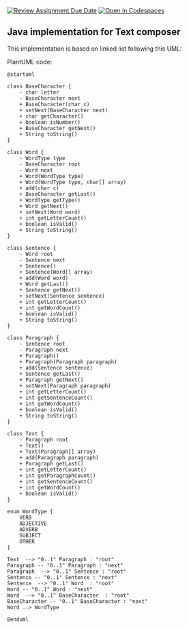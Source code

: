[![Review Assignment Due Date](https://classroom.github.com/assets/deadline-readme-button-22041afd0340ce965d47ae6ef1cefeee28c7c493a6346c4f15d667ab976d596c.svg)](https://classroom.github.com/a/s8jrhIMS)
[![Open in Codespaces](https://classroom.github.com/assets/launch-codespace-2972f46106e565e64193e422d61a12cf1da4916b45550586e14ef0a7c637dd04.svg)](https://classroom.github.com/open-in-codespaces?assignment_repo_id=17218139)
## Java implementation for Text composer

This implementation is based on linked list following this UML:   

PlantUML code:
```plantuml
@startuml

class BaseCharacter {
    - char letter
    - BaseCharacter next
    + BaseCharacter(char c)
    + setNext(BaseCharacter next)
    + char getCharacter()
    + boolean isNumber()
    + BaseCharacter getNext()
    + String toString()
}

class Word {
    - WordType type
    - BaseCharacter root
    - Word next
    + Word(WordType type)
    + Word(WordType type, char[] array)
    + add(char c)
    + BaseCharacter getLast()
    + WordType getType()
    + Word getNext()
    + setNext(Word word)
    + int getLetterCount()    
    + boolean isValid()
    + String toString()    
}

class Sentence {
    - Word root
    - Sentence next
    + Sentence()
    + Sentence(Word[] array)
    + add(Word word)
    + Word getLast()
    + Sentence getNext()
    + setNext(Sentence sentence)
    + int getLetterCount()
    + int getWordCount()    
    + boolean isValid()
    + String toString()    
}

class Paragraph {
    - Sentence root
    - Paragraph next
    + Paragraph()
    + Paragraph(Paragraph paragraph)
    + add(Sentence sentence)
    + Sentence getLast()
    + Paragraph getNext()
    + setNext(Paragraph paragraph)
    + int getLetterCount()
    + int getSentenceCount()
    + int getWordCount()    
    + boolean isValid()
    + String toString()    
}

class Text {
    - Paragraph root
    + Text()
    + Text(Paragraph[] array)
    + add(Paragraph paragraph)
    + Paragraph getLast()
    + int getLetterCount()
    + int getParagraphCount()
    + int getSentenceCount()
    + int getWordCount()
    + boolean isValid()    
}

enum WordType {
    VERB
    ADJECTIVE
    ADVERB
    SUBJECT
    OTHER
}

Text  --> "0..1" Paragraph : "root"
Paragraph -- "0..1" Paragraph : "next"
Paragraph  --> "0..1" Sentence : "root"
Sentence -- "0..1" Sentence : "next"
Sentence  --> "0..1" Word  : "root"
Word -- "0..1" Word : "next"
Word  --> "0..1" BaseCharacter  : "root"
BaseCharacter -- "0..1" BaseCharacter : "next"
Word ..> WordType

@enduml
```